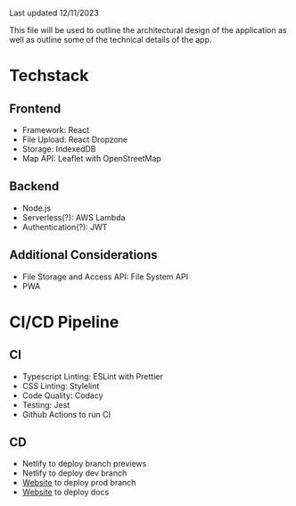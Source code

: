 Last updated 12/11/2023

This file will be used to outline the architectural design of the application as well as outline some of the technical details of the app.

# Techstack

## Frontend

-   Framework: React
-   File Upload: React Dropzone
-   Storage: IndexedDB
-   Map API: Leaflet with OpenStreetMap

## Backend

-   Node.js
-   Serverless(?): AWS Lambda
-   Authentication(?): JWT

## Additional Considerations

-   File Storage and Access API: File System API
-   PWA

# CI/CD Pipeline

## CI

-   Typescript Linting: ESLint with Prettier
-   CSS Linting: Stylelint
-   Code Quality: Codacy
-   Testing: Jest
-   Github Actions to run CI

## CD

-   Netlify to deploy branch previews
-   Netlify to deploy dev branch
-   [Website](https://www.grantcheng.com) to deploy prod branch
-   [Website](https://www.grantcheng.com) to deploy docs
